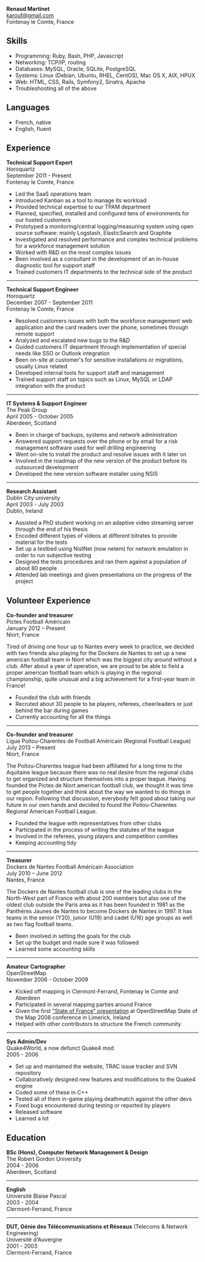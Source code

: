 **Renaud Martinet**  
karouf@gmail.com  
Fontenay le Comte, France


Skills
------

* Programming: Ruby, Bash, PHP, Javascript
* Networking: TCP/IP, routing
* Databases: MySQL, Oracle, SQLite, PostgreSQL
* Systems: Linux (Debian, Ubuntu, RHEL, CentOS), Mac OS X, AIX, HPUX
* Web: HTML, CSS, Rails, Symfony2, Sinatra, Apache
* Troubleshooting all of the above


Languages
---------

* French, native
* English, fluent


Experience
----------

**Technical Support Expert**  
Horoquartz  
September 2011 - Present  
Fontenay le Comte, France  
* Led the SaaS operations team
* Introduced Kanban as a tool to manage its workload
* Provided technical expertise to our TPAM department
* Planned, specified, installed and configured tens of environments for our hosted customers
* Prototyped a monitoring/central logging/measuring system using open source software: mainly Logstash, ElasticSearch and Graphite
* Investigated and resolved performance and complex technical problems for a workforce management solution
* Worked with R&D on the most complex issues
* Been involved as a consultant in the development of an in-house diagnostic tool for support staff
* Trained customers IT departments to the technical side of the product

---

**Technical Support Engineer**  
Horoquartz  
December 2007 - September 2011  
Fontenay le Comte, France  
* Resolved customers issues with both the workforce management web application and the card readers over the phone, sometimes through remote support
* Analyzed and escalated new bugs to the R&D
* Guided customers IT department through implementation of special needs like SSO or Outlook integration
* Been on-site at customer's for sensitive installations or migrations, usually Linux related
* Developed internal tools for support staff and management
* Trained support staff on topics such as Linux, MySQL or LDAP integration with the product

---

**IT Systems & Support Engineer**  
The Peak Group  
April 2005 - October 2005  
Aberdeen, Scotland  
* Been in charge of backups, systems and network administration
* Answered support requests over the phone or by email for a risk management software used for well drilling engineering
* Went on-site to install the product and resolve issues with it later on
* Involved in the roadmap of the new version of the product before its outsourced development
* Developed the new version software installer using NSIS

---

**Research Assistant**  
Dublin City university  
April 2003 - July 2003  
Dublin, Ireland  
* Assisted a PhD student working on an adaptive video streaming server through the end of his thesis
* Encoded different types of videos at different bitrates to provide material for the tests
* Set up a testbed using NistNet (now netem) for network emulation in order to run subjective testing
* Designed the tests procedures and ran them against a population of about 80 people
* Attended lab meetings and given presentations on the progress of the project


Volunteer Experience
--------------------

**Co-founder and treasurer**  
Pictes Football Américain  
January 2012 – Present  
Niort, France  

Tired of driving one hour up to Nantes every week to practice, we decided with two friends also playing for the Dockers de Nantes to set up a new american football team in Niort which was the biggest city around without a club.
After about a year of operation, we are proud to be able to field a proper american football team which is playing in the regional championship, quite unusual and a big achievement for a first-year team in France!

* Founded the club with friends
* Recruted about 30 people to be players, referees, cheerleaders or just behind the bar during games
* Currently accounting for all the things

---

**Co-founder and treasurer**  
Ligue Poitou-Charentes de Football Américain (Regional Football League)  
July 2013 – Present  
Niort, France  

The Poitou-Charentes league had been affiliated for a long time to the Aquitaine league because there was no real desire from the regional clubs to get organized and structure themselves into a proper league.
Having founded the Pictes de Niort american football club, we thought it was time to get people together and think about the way we wanted to do things in our region.
Following that discussion, everybody felt good about taking our future in our own hands and decided to found the Poitou-Charentes Regional American Football League.

* Founded the league with representatives from other clubs
* Participated in the process of writing the statutes of the league
* Involved in the referees, young players and competition comities
* Keeping accounting tidy

---

**Treasurer**  
Dockers de Nantes Football Américain Association  
July 2010 – June 2012  
Nantes, France  

The Dockers de Nantes football club is one of the leading clubs in the North-West part of France with about 200 members but also one of the oldest club outside the Paris area as it has been founded in 1981 as the Panthères Jaunes de Nantes to become Dockers de Nantes in 1997.
It has teams in the senior (Y20), junior (U19) and cadet (U16) age groups as well as two flag football teams.

* Been involved in setting the goals for the club
* Set up the budget and made sure it was followed
* Learned some accounting skills

---

**Amateur Cartographer**  
OpenStreetMap  
November 2006 - October 2009  
* Kicked off mapping in Clermont-Ferrand, Fontenay le Comte and Aberdeen
* Participated in several mapping parties around France
* Given the first ["State of France" presentation](http://vimeo.com/7024212) at OpenStreetMap State of the Map 2008 conference in Limerick, Ireland
* Helped with other contributors to structure the French community

---

**Sys Admin/Dev**  
Quake4World, a now defunct Quake4 mod  
2005 - 2006
* Set up and maintained the website, TRAC issue tracker and SVN repository
* Collaboratively designed new features and modifications to the Quake4 engine
* Coded some of these in C++
* Tested all of them in-game playing deathmatch against the other devs
* Fixed bugs encountered during testing or reported by players
* Released software
* Learned a lot


Education
---------

**BSc (Hons), Computer Network Management & Design**  
The Robert Gordon University  
2004 - 2006  
Aberdeen, Scotland

---

**English**  
Université Blaise Pascal  
2003 - 2004  
Clermont-Ferrand, France  

---

**DUT, Génie des Télécommunications et Réseaux** (Telecoms & Network Engineering)  
Université d'Auvergne  
2001 - 2003  
Clermont-Ferrand, France
